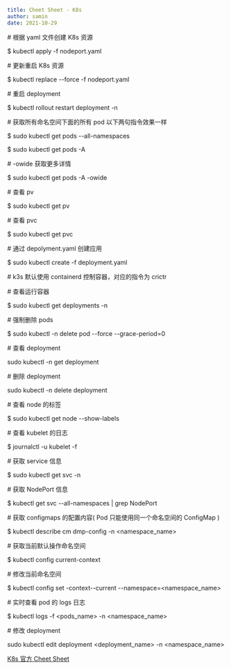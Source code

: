 ```yaml
title: Cheet Sheet - K8s
author: samin
date: 2021-10-29
```

\# 根据 yaml 文件创建 K8s 资源

$ kubectl apply -f nodeport.yaml

\# 更新重启 K8s 资源

$ kubectl replace --force -f nodeport.yaml

\# 重启 deployment

$ kubectl rollout restart deployment -n <namespace> <deployment-name>

\# 获取所有命名空间下面的所有 pod 以下两句指令效果一样

$ sudo kubectl get pods --all-namespaces

$ sudo kubectl get pods -A

\# -owide 获取更多详情

$ sudo kubectl get pods -A -owide

\# 查看 pv

$ sudo kubectl get pv

\# 查看 pvc

$ sudo kubectl get pvc

\# 通过 depolyment.yaml 创建应用

$ sudo kubectl create -f deployment.yaml

\# k3s 默认使用 containerd 控制容器，对应的指令为 crictr

\# 查看运行容器

$ sudo kubectl get deployments -n <namespaces>

\# 强制删除 pods

$ sudo kubectl -n <namespace-name> delete pod <pod-name> --force --grace-period=0

\# 查看 deployment

sudo kubectl -n <namespace-name> get deployment

\# 删除 deployment

sudo kubectl -n <namespace-name> delete deployment <pod-name>

\# 查看 node 的标签

$ sudo kubectl get node --show-labels

\# 查看 kubelet 的日志

$ journalctl -u kubelet -f

\# 获取 service 信息

$ sudo kubectl get svc -n <namespaces>

\# 获取 NodePort 信息

$ kubectl get svc --all-namespaces | grep NodePort

\# 获取 configmaps 的配置内容( Pod 只能使用同一个命名空间的 ConfigMap )

$ kubectl describe cm dmp-config -n <namespace_name>

\# 获取当前默认操作命名空间

$ kubectl config current-context

\# 修改当前命名空间

$ kubectl config set -context--current --namespace=<namespace_name>

\# 实时查看 pod 的 logs 日志

$ kubectl logs -f <pods_name> -n <namespace_name>

\# 修改 deployment

sudo kubectl edit deployment <deployment_name> -n <namespace_name>

[K8s 官方 Cheet Sheet](https://kubernetes.io/docs/reference/kubectl/cheatsheet/)